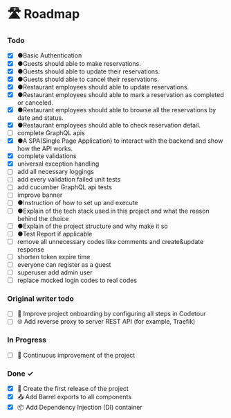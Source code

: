 # 🛣️ Roadmap

### Todo

- [x] ●Basic Authentication
- [x] ●Guests should able to make reservations.
- [x] ●Guests should able to update their reservations.
- [x] ●Guests should able to cancel their reservations.
- [x] ●Restaurant employees should able to update reservations.
- [x] ●Restaurant employees should able to mark a reservation as completed or canceled.
- [x] ●Restaurant employees should able to browse all the reservations by date and status.
- [x] ●Restaurant employees should able to check reservation detail.
- [ ] complete GraphQL apis
- [x] ●A SPA(Single Page Application) to interact with the backend and show how the API works.
- [x] complete validations
- [x] universal exception handling
- [ ] add all necessary loggings
- [ ] add every validation failed unit tests
- [ ] add cucumber GraphQL api tests
- [ ] improve banner
- [ ] ●Instruction of how to set up and execute
- [ ] ●Explain of the tech stack used in this project and what the reason behind the choice
- [ ] ●Explain of the project structure and why make it so
- [ ] ●Test Report if applicable
- [ ] remove all unnecessary codes like comments and create&update response
- [ ] shorten token expire time
- [ ] everyone can register as a guest
- [ ] superuser add admin user
- [ ] replace mocked login codes to real codes

### Original writer todo

- [ ] 👋 Improve project onboarding by configuring all steps in Codetour
- [ ] 🌐 Add reverse proxy to server REST API (for example, Traefik)

### In Progress

- [ ] 🔄 Continuous improvement of the project

### Done ✓

- [x] 🥇 Create the first release of the project
- [x] 📤 Add Barrel exports to all components
- [x] 📦 Add Dependency Injection (DI) container
